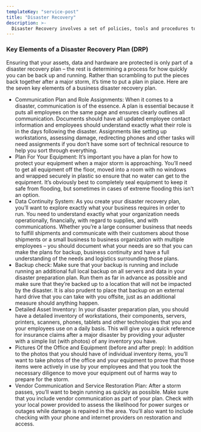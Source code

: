 ```yaml
---
templateKey: "service-post"
title: "Disaster Recovery"
description: >-
  Disaster Recovery involves a set of policies, tools and procedures to enable the recovery or continuation of vital technology infrastructure and systems following a natural or human-induced disaster.
---
```


### Key Elements of a Disaster Recovery Plan (DRP)

Ensuring that your assets, data and hardware are protected is only part of a disaster recovery plan – the rest is determining a process for how quickly you can be back up and running. Rather than scrambling to put the pieces back together after a major storm, it’s time to put a plan in place. Here are the seven key elements of a business disaster recovery plan.

- Communication Plan and Role Assignments: When it comes to a disaster, communication is of the essence. A plan is essential because it puts all employees on the same page and ensures clearly outlines all communication. Documents should have all updated employee contact information and employees should understand exactly what their role is in the days following the disaster. Assignments like setting up workstations, assessing damage, redirecting phones and other tasks will need assignments if you don’t have some sort of technical resource to help you sort through everything.
- Plan For Your Equipment: It’s important you have a plan for how to protect your equipment when a major storm is approaching. You’ll need to get all equipment off the floor, moved into a room with no windows and wrapped securely in plastic so ensure that no water can get to the equipment. It’s obviously best to completely seal equipment to keep it safe from flooding, but sometimes in cases of extreme flooding this isn’t an option.
- Data Continuity System: As you create your disaster recovery plan, you’ll want to explore exactly what your business requires in order to run. You need to understand exactly what your organization needs operationally, financially, with regard to supplies, and with communications. Whether you’re a large consumer business that needs to fulfill shipments and communicate with their customers about those shipments or a small business to business organization with multiple employees – you should document what your needs are so that you can make the plans for backup, business continuity and have a full understanding of the needs and logistics surrounding those plans.
- Backup check: Make sure that your backup is running and include running an additional full local backup on all servers and data in your disaster preparation plan. Run them as far in advance as possible and make sure that they’re backed up to a location that will not be impacted by the disaster. It is also prudent to place that backup on an external hard drive that you can take with you offsite, just as an additional measure should anything happen.
- Detailed Asset Inventory: In your disaster preparation plan, you should have a detailed inventory of workstations, their components, servers, printers, scanners, phones, tablets and other technologies that you and your employees use on a daily basis. This will give you a quick reference for insurance claims after a major disaster by providing your adjuster with a simple list (with photos) of any inventory you have.
- Pictures Of the Office and Equipment (before and after prep): In addition to the photos that you should have of individual inventory items, you’ll want to take photos of the office and your equipment to prove that those items were actively in use by your employees and that you took the necessary diligence to move your equipment out of harms way to prepare for the storm.
- Vendor Communication and Service Restoration Plan: After a storm passes, you’ll want to begin running as quickly as possible. Make sure that you include vendor communication as part of your plan. Check with your local power provided to assess the likelihood for power surges or outages while damage is repaired in the area. You’ll also want to include checking with your phone and internet providers on restoration and access.
